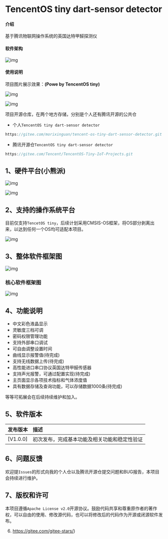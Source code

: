# TencentOS tiny dart-sensor detector 

#### 介绍
基于腾讯物联网操作系统的英国达特甲醛探测仪

#### 软件架构
![img](https://imgconvert.csdnimg.cn/aHR0cHM6Ly9tbWJpei5xcGljLmNuL21tYml6X3BuZy9TWWljZUpLNzhDSTl2WUFpYm94alZjUTB1ZnlJNURabUdXV3NjYnExaWIzMkJpY0NmcjV1Z2xVZnlwVFZZdmZ6bDlueUlOeWx0UDdPbFdMR2liQWhTa3plVWp3LzY0MA?x-oss-process=image/format,png)

#### 使用说明

项目图片展示效果：**(Powe by TencentOS tiny)**

![img](https://imgconvert.csdnimg.cn/aHR0cHM6Ly9tbWJpei5xcGljLmNuL21tYml6X3BuZy9TWWljZUpLNzhDSTl2WUFpYm94alZjUTB1ZnlJNURabUdXU2lhY1BJcmJ3OXFzcjhQWXlHRHdpYnhkMUQ3MXc1UVFqaE1jR0RpYUF3ZTY1bHFCRVAzczZpYlpKZy82NDA?x-oss-process=image/format,png)

![img](https://imgconvert.csdnimg.cn/aHR0cHM6Ly9tbWJpei5xcGljLmNuL21tYml6X3BuZy9TWWljZUpLNzhDSTl2WUFpYm94alZjUTB1ZnlJNURabUdXZEdVU3RBbWNpYWNCTVZmRXB4UW1icDZ3ZGlhT1Rqd1BPN0R0VHlhUkZnNzF0RGxRZko0Sm0xUVEvNjQw?x-oss-process=image/format,png)

项目开源仓库，在两个地方存储，分别是个人还有腾讯开源的公共仓

- 个人`TencentOS tiny dart-sensor detector`

```go
https://gitee.com/morixinguan/tencent-os-tiny-dart-sensor-detector.git
```

- 腾讯开源仓`TencentOS tiny dart-sensor detector`

```go
https://gitee.com/Tencent/TencentOS-Tiny-IoT-Projects.git
```

## 1、硬件平台(小熊派)

![img](https://imgconvert.csdnimg.cn/aHR0cHM6Ly9tbWJpei5xcGljLmNuL21tYml6X3BuZy9TWWljZUpLNzhDSTl2WUFpYm94alZjUTB1ZnlJNURabUdXbHFjTjU3NzF2YW1OTU5FZ2dER3Q5QUZ2YWliWXlFejFJNnZsejhsUnQ4blpCcW51eHd2YTVuUS82NDA?x-oss-process=image/format,png)

![img](https://imgconvert.csdnimg.cn/aHR0cHM6Ly9tbWJpei5xcGljLmNuL21tYml6X3BuZy9TWWljZUpLNzhDSWliWjA0M3lGYU1lTVJHaktYSkRuZk8zdGFod1NMVHd0WmJBeWhuQlpSTzMzQllUZDVpY0p0bXpjeDB2TmlhQ2ljaWJlZG95a2libU54QTBnRVEvNjQw?x-oss-process=image/format,png)

## 2、支持的操作系统平台

目前仅支持`TencetOS tiny`，后续计划采用CMSIS-OS框架，将OS部分剥离出来，以达到任何一个OS均可适配本项目。

![img](https://imgconvert.csdnimg.cn/aHR0cHM6Ly9tbWJpei5xcGljLmNuL21tYml6X3BuZy9TWWljZUpLNzhDSTl2WUFpYm94alZjUTB1ZnlJNURabUdXeVIxWWdpYmV0SmFPeXNmbThuOGx3eGFpY1R4NHduNmxlekNZWUNCenVaZlgwU05xeHJXZ0dkRHcvNjQw?x-oss-process=image/format,png)

##  3、整体软件框架图

![img](https://imgconvert.csdnimg.cn/aHR0cHM6Ly9tbWJpei5xcGljLmNuL21tYml6X2pwZy9TWWljZUpLNzhDSTl2WUFpYm94alZjUTB1ZnlJNURabUdXT0FaQ0FJeU1FN1M2N3JmSHdEcmpIVmpnR3lhRG9pYkFXRlh5TGRpY2lhV2czRkRIaWN4T0ZBNzRlQS82NDA?x-oss-process=image/format,png)

### 核心软件框架图

![img](https://imgconvert.csdnimg.cn/aHR0cHM6Ly9tbWJpei5xcGljLmNuL21tYml6X3BuZy9TWWljZUpLNzhDSTl2WUFpYm94alZjUTB1ZnlJNURabUdXaWN0SU5rNlZpYjJOUGlja2daSWpxemljaWFENXV0ek0welQzQjVFaWNkcE4xWnpwSEJxYkhPZFU0aWNyZy82NDA?x-oss-process=image/format,png)

## 4、功能说明

- 中文彩色液晶显示
- 灵敏度三档可调
- 密码权限管理功能
- 支持外部串口调试
- 可自由调整设置时间
- 曲线显示报警值(待完成)
- 支持无线数据上传(待完成)
- 高性能进口串口协议英国达特甲醛传感器
- 支持声光报警，可通过配置实现(待完成)
- 主页面显示各项技术指标和气体浓度值
- 具有数据存储及查询功能，可以存储数据1000条(待完成)

等等可拓展会在后续持续维护和加入。

## 5、软件版本

| 发布版本 | 描述                                         |
| :------- | :------------------------------------------- |
| [V1.0.0] | 初次发布，完成基本功能及相关功能和稳定性验证 |

## 6、问题反馈

欢迎提`Issues`的形式向我的个人仓以及腾讯开源仓提交问题和BUG报告，本项目会持续进行维护。

## 7、版权和许可

本项目遵循`Apache License v2.0`开源协议。鼓励代码共享和尊重原作者的著作权，可以自由的使用、修改源代码，也可以将修改后的代码作为开源或闭源软件发布。

6.  https://gitee.com/gitee-stars/)
